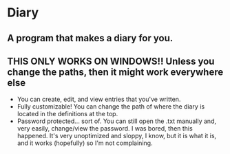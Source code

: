 # Diary
A program that makes a diary for you.
--------------------------
THIS ONLY WORKS ON WINDOWS!! Unless you change the paths, then it might work everywhere else
--------------------------
- You can create, edit, and view entries that you've written.
- Fully customizable! You can change the path of where the diary is located in the definitions at the top.
- Password protected... sort of. You can still open the .txt manually and, very easily, change/view the password.
I was bored, then this happened.
It's very unoptimized and sloppy, I know, but it is what it is, and it works (hopefully) so I'm not complaining.
